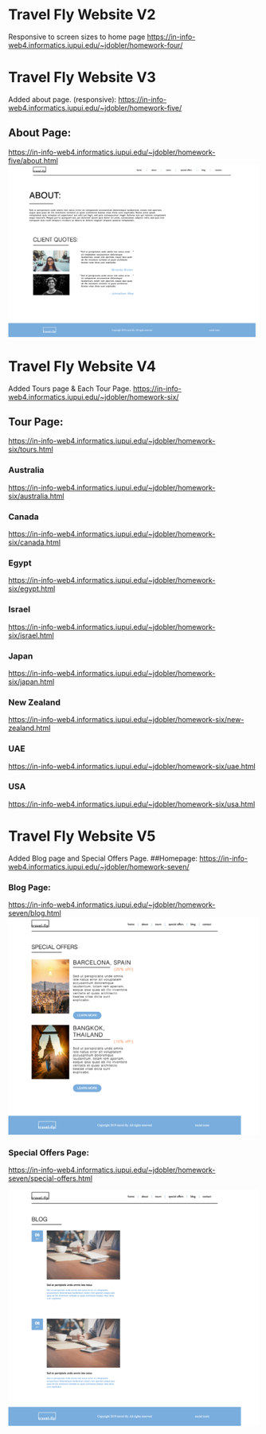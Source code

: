 # Travel Fly Website V2
Responsive to screen sizes to home page
https://in-info-web4.informatics.iupui.edu/~jdobler/homework-four/


# Travel Fly Website V3
Added about page. (responsive):
https://in-info-web4.informatics.iupui.edu/~jdobler/homework-five/
## About Page:
https://in-info-web4.informatics.iupui.edu/~jdobler/homework-five/about.html
![Travel Fly About Page preview](/images/screenshot.png "Travel Fly")

# Travel Fly Website V4
Added Tours page & Each Tour Page.
https://in-info-web4.informatics.iupui.edu/~jdobler/homework-six/
## Tour Page: 
https://in-info-web4.informatics.iupui.edu/~jdobler/homework-six/tours.html
### Australia
https://in-info-web4.informatics.iupui.edu/~jdobler/homework-six/australia.html
### Canada
https://in-info-web4.informatics.iupui.edu/~jdobler/homework-six/canada.html
### Egypt
https://in-info-web4.informatics.iupui.edu/~jdobler/homework-six/egypt.html
### Israel
https://in-info-web4.informatics.iupui.edu/~jdobler/homework-six/israel.html
### Japan
https://in-info-web4.informatics.iupui.edu/~jdobler/homework-six/japan.html
### New Zealand
https://in-info-web4.informatics.iupui.edu/~jdobler/homework-six/new-zealand.html
### UAE
https://in-info-web4.informatics.iupui.edu/~jdobler/homework-six/uae.html
### USA
https://in-info-web4.informatics.iupui.edu/~jdobler/homework-six/usa.html


# Travel Fly Website V5
Added Blog page and Special Offers Page.
##Homepage:
https://in-info-web4.informatics.iupui.edu/~jdobler/homework-seven/

### Blog Page:
https://in-info-web4.informatics.iupui.edu/~jdobler/homework-seven/blog.html
![Travel Fly Special Offers preview](/images/screenshot-special-offers.png "Travel Fly")

### Special Offers Page:
https://in-info-web4.informatics.iupui.edu/~jdobler/homework-seven/special-offers.html

![Travel Fly Blog Page preview](/images/screenshot-blog.png "Travel Fly")


